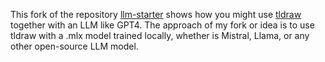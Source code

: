 This fork of the repository [llm-starter](https://github.com/tldraw/tldraw-llm-starter/tree/main) shows how you might use [tldraw](https://github.com/tldraw/tldraw) together with an LLM like GPT4. The approach of my fork or idea is to use tldraw with a .mlx model trained locally, whether is Mistral, Llama, or any other open-source LLM model. 
